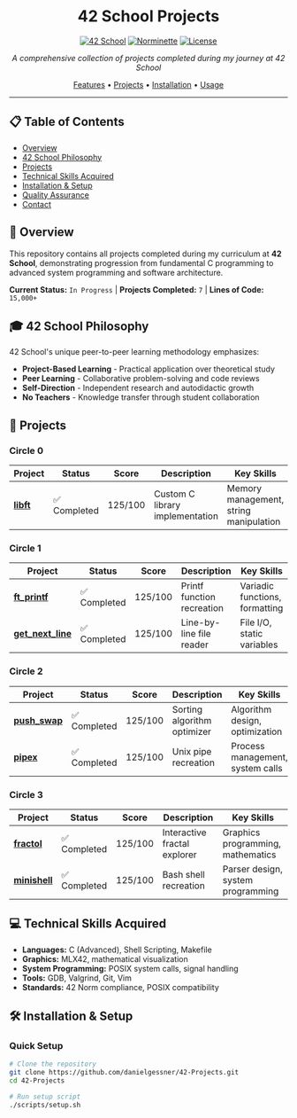 <div align="center">

# 42 School Projects

[![42 School](https://img.shields.io/badge/42-School-000000?style=flat-square&logo=42&logoColor=white)](https://42.fr)
[![Norminette](https://img.shields.io/badge/Norminette-Passing-success?style=flat-square)](https://github.com/42School/norminette)
[![License](https://img.shields.io/badge/License-MIT-blue.svg?style=flat-square)](LICENSE)

*A comprehensive collection of projects completed during my journey at 42 School*

[Features](#features) • [Projects](#projects) • [Installation](#installation) • [Usage](#usage)

</div>

---

## 📋 Table of Contents

- [Overview](#overview)
- [42 School Philosophy](#42-school-philosophy)
- [Projects](#projects)
- [Technical Skills Acquired](#technical-skills-acquired)
- [Installation & Setup](#installation--setup)
- [Quality Assurance](#quality-assurance)
- [Contact](#contact)

## 🎯 Overview

This repository contains all projects completed during my curriculum at **42 School**, demonstrating progression from fundamental C programming to advanced system programming and software architecture.

**Current Status:** `In Progress` | **Projects Completed:** `7` | **Lines of Code:** `15,000+`

## 🎓 42 School Philosophy

42 School's unique peer-to-peer learning methodology emphasizes:
- **Project-Based Learning** - Practical application over theoretical study
- **Peer Learning** - Collaborative problem-solving and code reviews
- **Self-Direction** - Independent research and autodidactic growth
- **No Teachers** - Knowledge transfer through student collaboration

## 🚀 Projects

### Circle 0
| Project | Status | Score | Description | Key Skills |
|---------|--------|-------|-------------|------------|
| [**libft**](./libft/) | ✅ Completed | 125/100 | Custom C library implementation | Memory management, string manipulation |

### Circle 1
| Project | Status | Score | Description | Key Skills |
|---------|--------|-------|-------------|------------|
| [**ft_printf**](./ft_printf/) | ✅ Completed | 125/100 | Printf function recreation | Variadic functions, formatting |
| [**get_next_line**](./get_next_line/) | ✅ Completed | 125/100 | Line-by-line file reader | File I/O, static variables |

### Circle 2
| Project | Status | Score | Description | Key Skills |
|---------|--------|-------|-------------|------------|
| [**push_swap**](./push_swap/) | ✅ Completed | 125/100 | Sorting algorithm optimizer | Algorithm design, optimization |
| [**pipex**](./pipex/) | ✅ Completed | 125/100 | Unix pipe recreation | Process management, system calls |

### Circle 3
| Project | Status | Score | Description | Key Skills |
|---------|--------|-------|-------------|------------|
| [**fractol**](./fractol/) | ✅ Completed | 125/100 | Interactive fractal explorer | Graphics programming, mathematics |
| [**minishell**](./minishell/) | ✅ Completed | 125/100 | Bash shell recreation | Parser design, system programming |

## 💻 Technical Skills Acquired

- **Languages:** C (Advanced), Shell Scripting, Makefile
- **Graphics:** MLX42, mathematical visualization
- **System Programming:** POSIX system calls, signal handling
- **Tools:** GDB, Valgrind, Git, Vim
- **Standards:** 42 Norm compliance, POSIX compatibility

## 🛠 Installation & Setup

### Quick Setup
```bash
# Clone the repository
git clone https://github.com/danielgessner/42-Projects.git
cd 42-Projects

# Run setup script
./scripts/setup.sh
